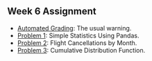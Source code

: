 ## Week 6 Assignment

- [Automated Grading](grading.md): The usual warning.
- [Problem 1](p1.md): Simple Statistics Using Pandas.
- [Problem 2](p2.md): Flight Cancellations by Month.
- [Problem 3](p3.md): Cumulative Distribution Function.
